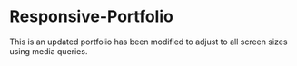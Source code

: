 # Responsive-Portfolio

This is an updated portfolio has been modified to adjust to all screen sizes using media queries.